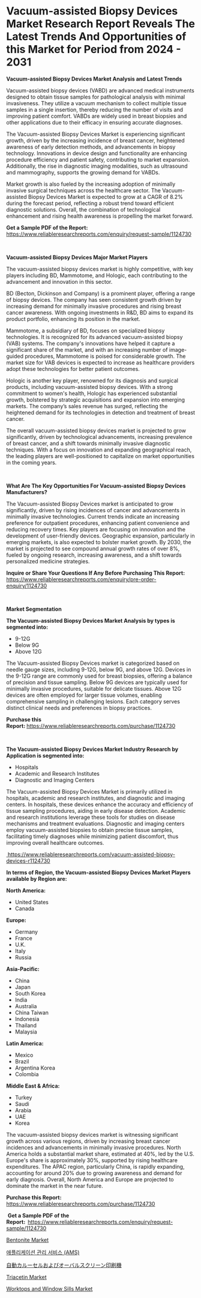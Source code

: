 <p><h1>Vacuum-assisted Biopsy Devices Market Research Report Reveals The Latest Trends And Opportunities of this Market for Period from 2024 - 2031</h1></p><p><strong>Vacuum-assisted Biopsy Devices Market Analysis and Latest Trends</strong></p>
<p><p>Vacuum-assisted biopsy devices (VABD) are advanced medical instruments designed to obtain tissue samples for pathological analysis with minimal invasiveness. They utilize a vacuum mechanism to collect multiple tissue samples in a single insertion, thereby reducing the number of visits and improving patient comfort. VABDs are widely used in breast biopsies and other applications due to their efficacy in ensuring accurate diagnoses.</p><p>The Vacuum-assisted Biopsy Devices Market is experiencing significant growth, driven by the increasing incidence of breast cancer, heightened awareness of early detection methods, and advancements in biopsy technology. Innovations in device design and functionality are enhancing procedure efficiency and patient safety, contributing to market expansion. Additionally, the rise in diagnostic imaging modalities, such as ultrasound and mammography, supports the growing demand for VABDs.</p><p>Market growth is also fueled by the increasing adoption of minimally invasive surgical techniques across the healthcare sector. The Vacuum-assisted Biopsy Devices Market is expected to grow at a CAGR of 8.2% during the forecast period, reflecting a robust trend toward efficient diagnostic solutions. Overall, the combination of technological enhancement and rising health awareness is propelling the market forward.</p></p>
<p><strong>Get a Sample PDF of the Report:&nbsp;</strong> <a href="https://www.reliableresearchreports.com/enquiry/request-sample/1124730">https://www.reliableresearchreports.com/enquiry/request-sample/1124730</a></p>
<p>&nbsp;</p>
<p><strong>Vacuum-assisted Biopsy Devices Major Market Players</strong></p>
<p><p>The vacuum-assisted biopsy devices market is highly competitive, with key players including BD, Mammotome, and Hologic, each contributing to the advancement and innovation in this sector.</p><p>BD (Becton, Dickinson and Company) is a prominent player, offering a range of biopsy devices. The company has seen consistent growth driven by increasing demand for minimally invasive procedures and rising breast cancer awareness. With ongoing investments in R&D, BD aims to expand its product portfolio, enhancing its position in the market.</p><p>Mammotome, a subsidiary of BD, focuses on specialized biopsy technologies. It is recognized for its advanced vacuum-assisted biopsy (VAB) systems. The company's innovations have helped it capture a significant share of the market, and with an increasing number of image-guided procedures, Mammotome is poised for considerable growth. The market size for VAB devices is expected to increase as healthcare providers adopt these technologies for better patient outcomes.</p><p>Hologic is another key player, renowned for its diagnosis and surgical products, including vacuum-assisted biopsy devices. With a strong commitment to women's health, Hologic has experienced substantial growth, bolstered by strategic acquisitions and expansion into emerging markets. The company’s sales revenue has surged, reflecting the heightened demand for its technologies in detection and treatment of breast cancer.</p><p>The overall vacuum-assisted biopsy devices market is projected to grow significantly, driven by technological advancements, increasing prevalence of breast cancer, and a shift towards minimally invasive diagnostic techniques. With a focus on innovation and expanding geographical reach, the leading players are well-positioned to capitalize on market opportunities in the coming years.</p></p>
<p>&nbsp;</p>
<p><strong>What Are The Key Opportunities For Vacuum-assisted Biopsy Devices Manufacturers?</strong></p>
<p><p>The Vacuum-assisted Biopsy Devices market is anticipated to grow significantly, driven by rising incidences of cancer and advancements in minimally invasive technologies. Current trends indicate an increasing preference for outpatient procedures, enhancing patient convenience and reducing recovery times. Key players are focusing on innovation and the development of user-friendly devices. Geographic expansion, particularly in emerging markets, is also expected to bolster market growth. By 2030, the market is projected to see compound annual growth rates of over 8%, fueled by ongoing research, increasing awareness, and a shift towards personalized medicine strategies.</p></p>
<p><strong>Inquire or Share Your Questions If Any Before Purchasing This Report:</strong> <a href="https://www.reliableresearchreports.com/enquiry/pre-order-enquiry/1124730">https://www.reliableresearchreports.com/enquiry/pre-order-enquiry/1124730</a></p>
<p>&nbsp;</p>
<p><strong>Market Segmentation</strong></p>
<p><strong>The Vacuum-assisted Biopsy Devices Market Analysis by types is segmented into:</strong></p>
<p><ul><li>9-12G</li><li>Below 9G</li><li>Above 12G</li></ul></p>
<p><p>The Vacuum-assisted Biopsy Devices market is categorized based on needle gauge sizes, including 9-12G, below 9G, and above 12G. Devices in the 9-12G range are commonly used for breast biopsies, offering a balance of precision and tissue sampling. Below 9G devices are typically used for minimally invasive procedures, suitable for delicate tissues. Above 12G devices are often employed for larger tissue volumes, enabling comprehensive sampling in challenging lesions. Each category serves distinct clinical needs and preferences in biopsy practices.</p></p>
<p><strong>Purchase this Report:&nbsp;</strong><a href="https://www.reliableresearchreports.com/purchase/1124730">https://www.reliableresearchreports.com/purchase/1124730</a></p>
<p>&nbsp;</p>
<p><strong>The Vacuum-assisted Biopsy Devices Market Industry Research by Application is segmented into:</strong></p>
<p><ul><li>Hospitals</li><li>Academic and Research Institutes</li><li>Diagnostic and Imaging Centers</li></ul></p>
<p><p>The Vacuum-assisted Biopsy Devices Market is primarily utilized in hospitals, academic and research institutes, and diagnostic and imaging centers. In hospitals, these devices enhance the accuracy and efficiency of tissue sampling procedures, aiding in early disease detection. Academic and research institutions leverage these tools for studies on disease mechanisms and treatment evaluations. Diagnostic and imaging centers employ vacuum-assisted biopsies to obtain precise tissue samples, facilitating timely diagnoses while minimizing patient discomfort, thus improving overall healthcare outcomes.</p></p>
<p><a href="https://www.reliableresearchreports.com/vacuum-assisted-biopsy-devices-r1124730">&nbsp;https://www.reliableresearchreports.com/vacuum-assisted-biopsy-devices-r1124730</a></p>
<p><strong>In terms of Region, the Vacuum-assisted Biopsy Devices Market Players available by Region are:</strong></p>
<p>
    <p> <strong> North America: </strong>
        <ul>
            <li>United States</li>
            <li>Canada</li>
        </ul>
        </p> 
    <p> <strong> Europe: </strong>
        <ul>
            <li>Germany</li>
            <li>France</li>
            <li>U.K.</li>
            <li>Italy</li>
            <li>Russia</li>
        </ul>
        </p> 
    <p> <strong> Asia-Pacific: </strong>
        <ul>
            <li>China</li>
            <li>Japan</li>
            <li>South Korea</li>
            <li>India</li>
            <li>Australia</li>
            <li>China Taiwan</li>
            <li>Indonesia</li>
            <li>Thailand</li>
            <li>Malaysia</li>
        </ul>
        </p> 
    <p> <strong> Latin America: </strong>
        <ul>
            <li>Mexico</li>
            <li>Brazil</li>
            <li>Argentina Korea</li>
            <li>Colombia</li>
        </ul>
        </p> 
    <p> <strong> Middle East & Africa: </strong>
        <ul>
            <li>Turkey</li>
            <li>Saudi</li>
            <li>Arabia</li>
            <li>UAE</li>
            <li>Korea</li>
        </ul>
    </p>
    </p>
<p><p>The vacuum-assisted biopsy devices market is witnessing significant growth across various regions, driven by increasing breast cancer incidences and advancements in minimally invasive procedures. North America holds a substantial market share, estimated at 40%, led by the U.S. Europe's share is approximately 30%, supported by rising healthcare expenditures. The APAC region, particularly China, is rapidly expanding, accounting for around 20% due to growing awareness and demand for early diagnosis. Overall, North America and Europe are projected to dominate the market in the near future.</p></p>
<p><strong>Purchase this Report: </strong><a href="https://www.reliableresearchreports.com/purchase/1124730">https://www.reliableresearchreports.com/purchase/1124730</a></p>
<p>&nbsp;<strong>Get a Sample PDF of the Report:&nbsp;&nbsp;</strong><a href="https://www.reliableresearchreports.com/enquiry/request-sample/1124730">https://www.reliableresearchreports.com/enquiry/request-sample/1124730</a></p>
<p><strong></strong></p>
<p><p><a href="https://issuu.com/reportprime-2/docs/bentonite-market-size-2030.pptx_f86dee1566cc5c">Bentonite Market</a></p><p><a href="https://medium.com/@samwright606679/%EC%84%B8%EA%B3%84-application-management-services-ams-market-%EC%9D%80-2024%EC%97%90%EC%84%9C-2031%EB%A1%9C-%EC%97%B0%ED%8F%89%EA%B7%A0-%EC%A6%9D%EA%B0%80%EC%9C%A8%EC%9D%84-%EB%B3%B4%EC%9D%BC-%EA%B2%83%EC%9C%BC%EB%A1%9C-%EC%98%88%EC%83%81%EB%90%A9%EB%8B%88%EB%8B%A4-951be7142aea">애플리케이션 관리 서비스 (AMS)</a></p><p><a href="https://medium.com/@randallrunte2023/automatic-carousel-and-oval-screen-printing-machines-market-%E3%81%AF-%E3%82%B3%E3%82%B9%E3%83%88%E7%AE%A1%E7%90%86%E3%81%A8%E5%8A%B9%E7%8E%87%E5%90%91%E4%B8%8A%E3%82%92%E5%84%AA%E5%85%88%E3%81%97%E3%81%BE%E3%81%99-a9d34d977b6e">自動カルーセルおよびオーバルスクリーン印刷機</a></p><p><a href="https://issuu.com/reportprime-2/docs/triacetin-market-size-2030.pptx_a00409551674be">Triacetin Market</a></p><p><a href="https://github.com/RunaHaque64/Market-Research-Report-List-1/blob/main/worktops-and-window-sills-market.md">Worktops and Window Sills Market</a></p></p>